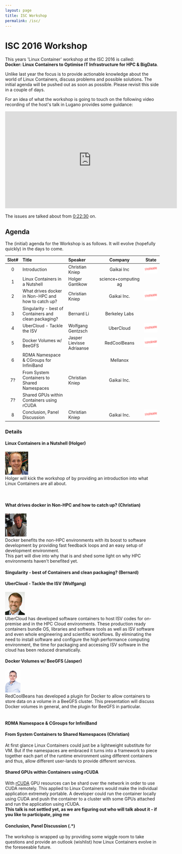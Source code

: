 ```yaml
---
layout: page
title: ISC Workshop
permalink: /isc/
---
```


# ISC 2016 Workshop

This years 'Linux Container' workshop at the ISC 2016 is called: <br>
 **Docker: Linux Containers to Optimise IT Infrastructure for HPC & BigData**.

Unlike last year the focus is to provide actionable knowledge about the world of Linux Containers, discuss problems and possible solutions.
The initial agenda will be pushed out as soon as possible. Please revisit this side in a couple of days.

For an idea of what the workshop is going to touch on the following video recording of the host's talk in Lugano provides some guidance:

<iframe width="560" height="315" src="https://www.youtube.com/embed/3gTJj-HuZuo?list=PLfE3_wJGw9KS3PBvqEcDdpiODeDjAs5v8" frameborder="0" allowfullscreen></iframe>

The issues are talked about from [0:22:30](https://youtu.be/3gTJj-HuZuo?list=PLfE3_wJGw9KS3PBvqEcDdpiODeDjAs5v8&t=1350) on.

## Agenda

The (initial) agenda for the Workshop is as follows. It will evolve (hopefully quickly) in the days to come.

| Slot# |   Title                                  | Speaker   |  Company | State  |
|:-----:|:----------------------------------- |:------------- |:------:|:------:|
| 0 | Introduction                        | Christian Kniep | Gaikai Inc | ![](/pics/confirmed.png) | 
| 1 | Linux Containers in a Nutshell | Holger Gantikow | science+computing ag |  |
| 2 | What drives docker in Non-HPC and how to catch up? | Christian Kniep | Gaikai Inc. | ![](/pics/confirmed.png) |
| 3 | Singularity - best of Containers and clean packaging? | Bernard Li | Berkeley Labs |  |
| 4 | UberCloud - Tackle the ISV | Wolfgang Gentzsch | UberCloud | ![](/pics/confirmed.png) |
| 5 | Docker Volumes w/ BeeGFS | Jasper Lievisse Adriaanse | RedCoolBeans |  ![](/pics/confirmed.png) |
| 6 | RDMA Namespace & CGroups for InfiniBand | | Mellanox | |
| 7? | From System Containers to Shared Namespaces | Christian Kniep | Gaikai Inc. | |
| 7? | Shared GPUs within Containers using rCUDA | | | |
| 8 | Conclusion, Panel Discussion | Christian Kniep | Gaikai Inc. | ![](/pics/confirmed.png) |

### Details

#### Linux Containers in a Nutshell (Holger)
<div id="portrait">
    <img height="75" src="/pics/isc/holger.jpg">
</div>
Holger will kick the workshop of by providing an introduction into what Linux Containers are all about.
 <br>
 <br>
 <br>

#### What drives docker in Non-HPC and how to catch up? (Christian)
<div id="portrait">
    <img height="75" src="/pics/Christian.png">
</div>
Docker benefits the non-HPC environments with its boost to software development by providing fast feedback loops and an easy setup of development environment.<br>
This part will dive into why that is and shed some light on why HPC environments haven't benefited yet.
 <br>

#### Singularity - best of Containers and clean packaging? (Bernard)

#### UberCloud - Tackle the ISV (Wolfgang)
<div id="portrait">
    <img height="75" src="/pics/isc/wolfgang.jpg">
</div>
UberCloud has developed software containers to host ISV codes for on-premise and in the HPC Cloud environments. These production ready containers bundle OS, libraries and software tools as well as ISV software and even whole engineering and scientific workflows. By eliminating the need to install software and configure the high performance computing environment, the time for packaging and accessing ISV software in the cloud has been reduced dramatically.

#### Docker Volumes w/ BeeGFS (Jasper)
<div id="portrait">
    <img height="75" src="/pics/isc/jasper.jpeg">
</div>
RedCoolBeans has developed a plugin for Docker to allow containers to store data on a volume in a BeeGFS cluster. This presentation will discuss Docker volumes in general, and the plugin for BeeGFS in particular.
 <br>
 <br>


#### RDMA Namespace & CGroups for InfiniBand


#### From System Containers to Shared Namespaces (Christian)

At first glance Linux Containers could just be a lightweight substitute for VM. But if the namespaces are embraced it turns into a framework to piece together each part of the runtime environment using different containers and thus, allow different user-lands to provide different services.

#### Shared GPUs within Containers using rCUDA

With [rCUDA](http://www.rcuda.net/) GPU resources can be shard over the network in order to use CUDA remotely. This applied to Linux Containers would make the individual application extremely portable. A developer could run the container locally using CUDA and push the container to a cluster with some GPUs attached and run the application using rCUDA. <br>
**This talk is not settled yet, as we are figuring out who will talk about it - if you like to participate, ping me**

#### Conclusion, Panel Discussion	 (.*)

The workshop is wrapped up by providing some wiggle room to take questions and provide an outlook (wishlist) how Linux Containers evolve in the foreseeable future.